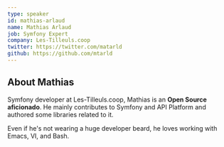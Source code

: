 ```yaml
---
type: speaker
id: mathias-arlaud
name: Mathias Arlaud
job: Symfony Expert
company: Les-Tilleuls.coop
twitter: https://twitter.com/matarld
github: https://github.com/mtarld
---
```


## About Mathias

Symfony developer at Les-Tilleuls.coop, Mathias is an **Open Source aficionado**. He mainly contributes to Symfony and API Platform and authored some libraries related to it.

Even if he's not wearing a huge developer beard, he loves working with Emacs, VI, and Bash.
